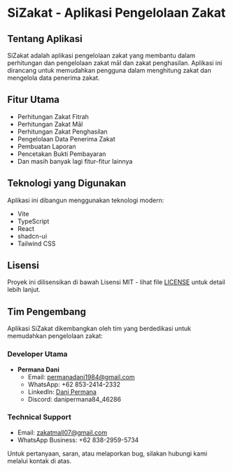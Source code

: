 # SiZakat - Aplikasi Pengelolaan Zakat

## Tentang Aplikasi

SiZakat adalah aplikasi pengelolaan zakat yang membantu dalam perhitungan dan pengelolaan zakat māl dan zakat penghasilan. Aplikasi ini dirancang untuk memudahkan pengguna dalam menghitung zakat dan mengelola data penerima zakat.

## Fitur Utama

- Perhitungan Zakat Fitrah 
- Perhitungan Zakat Māl
- Perhitungan Zakat Penghasilan
- Pengelolaan Data Penerima Zakat
- Pembuatan Laporan
- Pencetakan Bukti Pembayaran
- Dan masih banyak lagi fitur-fitur lainnya


## Teknologi yang Digunakan

Aplikasi ini dibangun menggunakan teknologi modern:

- Vite
- TypeScript
- React
- shadcn-ui
- Tailwind CSS


## Lisensi

Proyek ini dilisensikan di bawah Lisensi MIT - lihat file [LICENSE](LICENSE) untuk detail lebih lanjut.

## Tim Pengembang

Aplikasi SiZakat dikembangkan oleh tim yang berdedikasi untuk memudahkan pengelolaan zakat:

### Developer Utama
- **Permana Dani**
  - Email: permanadani1984@gmail.com
  - WhatsApp: +62 853-2414-2332
  - LinkedIn: [Dani Permana](www.linkedin.com/in/dani-permana-093149149)
  - Discord: danipermana84_46286
### Technical Support
- Email: zakatmall07@gmail.com
- WhatsApp Business: +62 838-2959-5734

Untuk pertanyaan, saran, atau melaporkan bug, silakan hubungi kami melalui kontak di atas.
